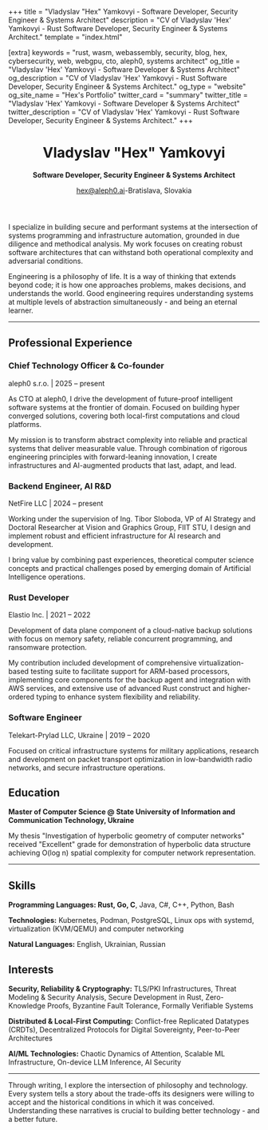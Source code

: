 +++
title = "Vladyslav \"Hex\" Yamkovyi - Software Developer, Security Engineer & Systems Architect"
description = "CV of Vladyslav 'Hex' Yamkovyi - Rust Software Developer, Security Engineer & Systems Architect."
template = "index.html"

[extra]
keywords = "rust, wasm, webassembly, security, blog, hex, cybersecurity, web, webgpu, cto, aleph0, systems architect"
og_title = "Vladyslav 'Hex' Yamkovyi - Software Developer & Systems Architect"
og_description = "CV of Vladyslav 'Hex' Yamkovyi - Rust Software Developer, Security Engineer & Systems Architect."
og_type = "website"
og_site_name = "Hex's Portfolio"
twitter_card = "summary"
twitter_title = "Vladyslav 'Hex' Yamkovyi - Software Developer & Systems Architect"
twitter_description = "CV of Vladyslav 'Hex' Yamkovyi - Rust Software Developer, Security Engineer & Systems Architect."
+++

<header>

# Vladyslav "Hex" Yamkovyi

<p class="tagline"><strong>Software Developer, Security Engineer & Systems Architect</strong></p>

<div class="header-contact">
<a href="mailto:hex@aleph0.ai">hex@aleph0.ai</a><span class="separator">-</span>Bratislava, Slovakia
</div>
</header>

I specialize in building secure and performant systems at the intersection of systems programming and infrastructure automation, grounded in due diligence and methodical analysis. My work focuses on creating robust software architectures that can withstand both operational complexity and adversarial conditions.

Engineering is a philosophy of life. It is a way of thinking that extends beyond code; it is how one approaches problems, makes decisions, and understands the world. Good engineering requires understanding systems at multiple levels of abstraction simultaneously - and being an eternal learner.

---

<section class="experience">

## Professional Experience

<article class="item">

### Chief Technology Officer & Co-founder

<p class="meta">aleph0 s.r.o. | 2025 – present</p>

As CTO at aleph0, I drive the development of future-proof intelligent software systems at the frontier of domain. Focused on building hyper converged solutions, covering both local-first computations and cloud platforms.

My mission is to transform abstract complexity into reliable and practical systems that deliver measurable value. Through combination of rigorous engineering principles with forward-leaning innovation, I create infrastructures and AI-augmented products that last, adapt, and lead.

</article>

<article class="item">

### Backend Engineer, AI R&D

<p class="meta">NetFire LLC | 2024 – present</p>

Working under the supervision of Ing. Tibor Sloboda, VP of AI Strategy and Doctoral Researcher at Vision and Graphics Group, FIIT STU, I design and implement robust and efficient infrastructure for AI research and development.

I bring value by combining past experiences, theoretical computer science concepts and practical challenges posed by emerging domain of Artificial Intelligence operations.

</article>

<article class="item">

### Rust Developer

<p class="meta">Elastio Inc. | 2021 – 2022</p>

Development of data plane component of a cloud-native backup solutions with focus on memory safety, reliable concurrent programming, and ransomware protection.

My contribution included development of comprehensive virtualization-based testing suite to facilitate support for ARM-based processors, implementing core components for the backup agent and integration with AWS services, and extensive use of advanced Rust construct and higher-ordered typing to enhance system flexibility and reliability.

</article>

<article class="item">

### Software Engineer

<p class="meta">Telekart-Prylad LLC, Ukraine | 2019 – 2020</p>

Focused on critical infrastructure systems for military applications, research and development on packet transport optimization in low-bandwidth radio networks, and secure infrastructure operations.

</article>
</section>

<section>

## Education

**Master of Computer Science @ State University of Information and Communication Technology, Ukraine**

My thesis "Investigation of hyperbolic geometry of computer networks" received "Excellent" grade for demonstration of hyperbolic data structure achieving O(log n) spatial complexity for computer network representation.

</section>

---

<section>

## Skills

**Programming Languages: Rust, Go, C**, Java, C#, C++, Python, Bash

**Technologies:** Kubernetes, Podman, PostgreSQL, Linux ops with systemd, virtualization (KVM/QEMU) and computer networking

**Natural Languages:** English, Ukrainian, Russian

</section>

<section>

## Interests

**Security, Reliability & Cryptography:** TLS/PKI Infrastructures, Threat Modeling & Security Analysis, Secure Development in Rust, Zero-Knowledge Proofs, Byzantine Fault Tolerance, Formally Verifiable Systems

**Distributed & Local-First Computing:** Conflict-free Replicated Datatypes (CRDTs), Decentralized Protocols for Digital Sovereignty, Peer-to-Peer Architectures

**AI/ML Technologies:** Chaotic Dynamics of Attention, Scalable ML Infrastructure, On-device LLM Inference, AI Security

</section>

---

Through writing, I explore the intersection of philosophy and technology. Every system tells a story about the trade-offs its designers were willing to accept and the historical conditions in which it was conceived. Understanding these narratives is crucial to building better technology - and a better future.
